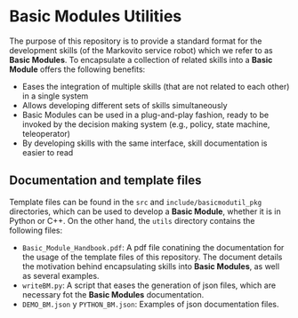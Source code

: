 # Basic Modules Utilities

The purpose of this repository is to provide a standard format for the development skills (of the Markovito service robot) which we refer to as **Basic Modules**.
To encapsulate a collection of related skills into a **Basic Module** offers the following benefits:
- Eases the integration of multiple skills (that are not related to each other) in a single system
- Allows developing different sets of skills simultaneously
- Basic Modules can be used in a plug-and-play fashion, ready to be invoked by the decision making system (e.g., policy, state machine, teleoperator)
- By developing skills with the same interface, skill documentation is easier to read

## Documentation and template files
Template files can be found in the ```src``` and ```include/basicmodutil_pkg``` directories, which can be used to develop a **Basic Module**, whether it is in Python or C++.
On the other hand, the ```utils``` directory contains the following files:
- ```Basic_Module_Handbook.pdf```: A pdf file conatining the documentation for the usage of the template files of this repository. The document details the motivation behind encapsulating skills into **Basic Modules**, as well as several examples.
- ```writeBM.py```: A script that eases the generation of json files, which are necessary fot the **Basic Modules** documentation.
- ```DEMO_BM.json``` y ```PYTHON_BM.json```: Examples of json documentation files.


